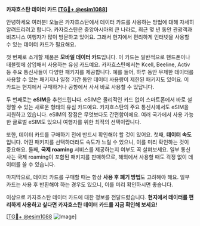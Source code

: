**카자흐스탄 데이터 카드 [[TG💪+ @esim1088](https://t.me/s/esim1088)]**

안녕하세요 여러분! 오늘은 카자흐스탄에서 데이터 카드를 사용하는 방법에 대해 자세히 알려드리려고 합니다. 카자흐스탄은 중앙아시아의 큰 나라로, 최근 몇 년 동안 관광객과 비즈니스 여행자가 많이 방문하고 있어요. 그래서 현지에서 편리하게 인터넷을 사용할 수 있는 데이터 카드가 필요해요.

첫 번째로 소개할 제품은 **모바일 데이터 카드**입니다. 이 카드는 일반적으로 핸드폰이나 태블릿에 삽입해서 사용하는 유심 카드예요. 카자흐스탄에서는 Kcell, Beeline, Activ 등 주요 통신사들이 다양한 패키지를 제공합니다. 예를 들어, 하루 동안 무제한 데이터를 사용할 수 있는 패키지나 일정 기간 동안 데이터 사용량이 제한된 패키지도 있어요. 이 카드는 현지에서 구매하거나 공항에서 사서 바로 사용할 수 있답니다.

두 번째로는 **eSIM**을 추천드립니다. eSIM은 물리적인 카드 없이 스마트폰에서 바로 설정할 수 있는 새로운 형태의 유심 카드예요. 카자흐스탄의 주요 통신사에서도 eSIM을 지원하고 있습니다. eSIM의 장점은 무엇보다도 간편함이에요. 여러 국가에서 사용 가능한 글로벌 eSIM도 있으니 여행자를 위한 최적의 선택이랍니다.

또한, 데이터 카드를 구매하기 전에 반드시 확인해야 할 것이 있어요. 첫째, **데이터 속도**입니다. 어떤 패키지를 선택하더라도 속도가 느릴 수 있으니, 이를 미리 확인하는 것이 중요해요. 둘째, **국제 roaming** 서비스를 제공하는지 여부도 꼭 살펴보세요. 일부 통신사는 국제 roaming이 포함된 패키지를 판매하므로, 해외에서 사용할 때도 걱정 없이 데이터를 쓸 수 있습니다.

마지막으로, 데이터 카드를 구매할 때는 항상 **사용 후 폐기 방법**도 고려해야 해요. 일부 카드는 사용 후 반환해야 하는 경우도 있으니, 이를 미리 확인하시면 좋습니다.

이상으로 카자흐스탄 데이터 카드에 대한 정보를 전달드렸습니다. **현지에서 데이터를 편리하게 사용하고 싶다면 카자흐스탄 데이터 카드를 지금 확인해 보세요!** 

[[TG💪+ @esim1088](https://t.me/s/esim1088) ![Image](https://i.postimg.cc/Y0z9fWf4/image.png)]